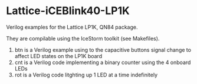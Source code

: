 # Lattice-iCEBlink40-LP1K
Verilog examples for the Lattice LP1K, QN84 package.

They are compilable using the IceStorm toolkit (see Makefiles). 

1) btn is a Verilog example using to the capacitive buttons signal change to affect LED states on the LP1K board
2) cnt is a Verilog code implementing a binary counter using the 4 onboard LEDs
3) rot is a Verilog code litghting up 1 LED at a time indefinitely

